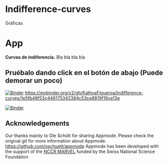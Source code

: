 # Indifference-curves
Gráficas

# App

**Curvas de indiferencia.**
Bla bla bla bla
## Pruébalo dando click en el botón de abajo (Puede demorar un poco)

[![Binder](https://mybinder.org/badge_logo.svg)](https://mybinder.org/v2/gh/KathyaFigueroa/Indifference-curves.git/master?urlpath=%2Fapps%2FCurvasdeindiferencia.ipynb)
https://mybinder.org/v2/gh/KathyaFigueroa/Indifference-curves/1e5fb48f53c446175342384c53ce8819f16ce13e


[![Binder](https://mybinder.org/badge_logo.svg)](https://mybinder.org/v2/gh/JNinoGarc/App.git/master?urlpath=%2Fapps%2Fexample_app.ipynb)


## Acknowledgements
Our thanks mainly to Ole Schütt for sharing Appmode.
Please check the original git for more information about Appmode.
https://github.com/oschuett/appmode
Appmode has been developed with the support of the [NCCR MARVEL](http://nccr-marvel.ch/) funded by the Swiss National Science Foundation
